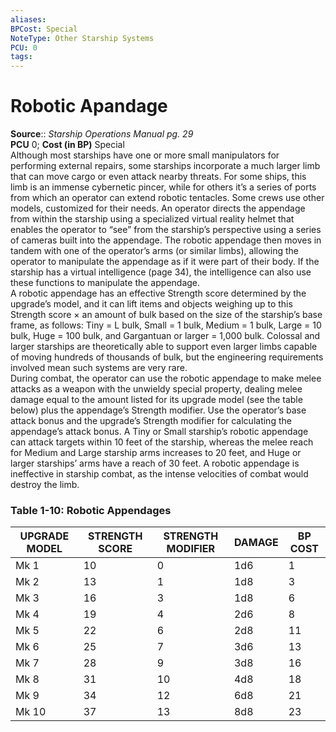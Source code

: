 ```yaml
---
aliases: 
BPCost: Special
NoteType: Other Starship Systems
PCU: 0
tags: 
---
```


# Robotic Apandage

**Source**:: _Starship Operations Manual pg. 29_  
**PCU** 0; **Cost (in BP)** Special  
Although most starships have one or more small manipulators for performing external repairs, some starships incorporate a much larger limb that can move cargo or even attack nearby threats. For some ships, this limb is an immense cybernetic pincer, while for others it’s a series of ports from which an operator can extend robotic tentacles. Some crews use other models, customized for their needs. An operator directs the appendage from within the starship using a specialized virtual reality helmet that enables the operator to “see” from the starship’s perspective using a series of cameras built into the appendage. The robotic appendage then moves in tandem with one of the operator’s arms (or similar limbs), allowing the operator to manipulate the appendage as if it were part of their body. If the starship has a virtual intelligence (page 34), the intelligence can also use these functions to manipulate the appendage.  
A robotic appendage has an effective Strength score determined by the upgrade’s model, and it can lift items and objects weighing up to this Strength score × an amount of bulk based on the size of the starship’s base frame, as follows: Tiny = L bulk, Small = 1 bulk, Medium = 1 bulk, Large = 10 bulk, Huge = 100 bulk, and Gargantuan or larger = 1,000 bulk. Colossal and larger starships are theoretically able to support even larger limbs capable of moving hundreds of thousands of bulk, but the engineering requirements involved mean such systems are very rare.  
During combat, the operator can use the robotic appendage to make melee attacks as a weapon with the unwieldy special property, dealing melee damage equal to the amount listed for its upgrade model (see the table below) plus the appendage’s Strength modifier. Use the operator’s base attack bonus and the upgrade’s Strength modifier for calculating the appendage’s attack bonus. A Tiny or Small starship’s robotic appendage can attack targets within 10 feet of the starship, whereas the melee reach for Medium and Large starship arms increases to 20 feet, and Huge or larger starships’ arms have a reach of 30 feet. A robotic appendage is ineffective in starship combat, as the intense velocities of combat would destroy the limb.

### Table 1-10: Robotic Appendages

| UPGRADE MODEL | STRENGTH SCORE | STRENGTH MODIFIER | DAMAGE | BP COST |
|---------------|----------------|-------------------|--------|---------|
| Mk 1          | 10             | 0                 | 1d6    | 1       |
| Mk 2          | 13             | 1                 | 1d8    | 3       |
| Mk 3          | 16             | 3                 | 1d8    | 6       |
| Mk 4          | 19             | 4                 | 2d6    | 8       |
| Mk 5          | 22             | 6                 | 2d8    | 11      |
| Mk 6          | 25             | 7                 | 3d6    | 13      |
| Mk 7          | 28             | 9                 | 3d8    | 16      |
| Mk 8          | 31             | 10                | 4d8    | 18      |
| Mk 9          | 34             | 12                | 6d8    | 21      |
| Mk 10         | 37             | 13                | 8d8    | 23      |
